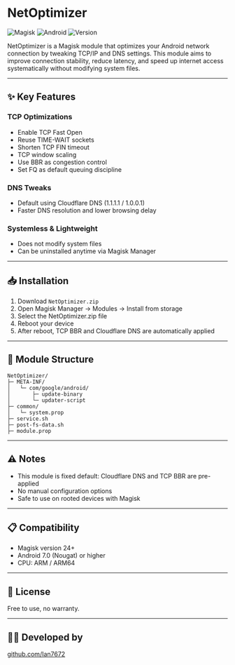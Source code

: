 # NetOptimizer

![Magisk](https://img.shields.io/badge/Magisk-Compatible-brightgreen)
![Android](https://img.shields.io/badge/Android-7.0%2B-blue)
![Version](https://img.shields.io/badge/Version-1.0-orange)

NetOptimizer is a Magisk module that optimizes your Android network connection by tweaking TCP/IP and DNS settings. This module aims to improve connection stability, reduce latency, and speed up internet access systematically without modifying system files.

---

## ✨ Key Features

### TCP Optimizations
- Enable TCP Fast Open
- Reuse TIME-WAIT sockets
- Shorten TCP FIN timeout
- TCP window scaling
- Use BBR as congestion control
- Set FQ as default queuing discipline

### DNS Tweaks
- Default using Cloudflare DNS (1.1.1.1 / 1.0.0.1)
- Faster DNS resolution and lower browsing delay

### Systemless & Lightweight
- Does not modify system files
- Can be uninstalled anytime via Magisk Manager

---

## 📥 Installation

1. Download `NetOptimizer.zip`
2. Open Magisk Manager → Modules → Install from storage
3. Select the NetOptimizer.zip file
4. Reboot your device
5. After reboot, TCP BBR and Cloudflare DNS are automatically applied

---

## 📁 Module Structure

```
NetOptimizer/
├─ META-INF/
│   └─ com/google/android/
│       ├─ update-binary
│       └─ updater-script
├─ common/
│   └─ system.prop
├─ service.sh
├─ post-fs-data.sh
├─ module.prop
```

---

## ⚠️ Notes

- This module is fixed default: Cloudflare DNS and TCP BBR are pre-applied
- No manual configuration options
- Safe to use on rooted devices with Magisk

---

## 📋 Compatibility

- Magisk version 24+
- Android 7.0 (Nougat) or higher
- CPU: ARM / ARM64

---

## 📄 License

Free to use, no warranty.

---

## 👨‍💻 Developed by

[github.com/Ian7672](https://github.com/Ian7672)
